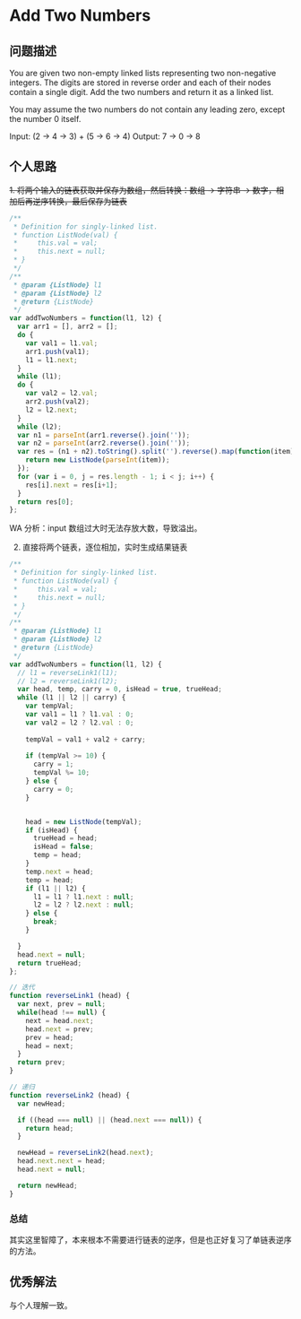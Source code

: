 # Add Two Numbers

## 问题描述
You are given two non-empty linked lists representing two non-negative integers. The digits are stored in reverse order and each of their nodes contain a single digit. Add the two numbers and return it as a linked list.

You may assume the two numbers do not contain any leading zero, except the number 0 itself.

Input: (2 -> 4 -> 3) + (5 -> 6 -> 4)
Output: 7 -> 0 -> 8

## 个人思路
~~1. 将两个输入的链表获取并保存为数组，然后转换：数组 -> 字符串 -> 数字，相加后再逆序转换，最后保存为链表~~
```js
/**
 * Definition for singly-linked list.
 * function ListNode(val) {
 *     this.val = val;
 *     this.next = null;
 * }
 */
/**
 * @param {ListNode} l1
 * @param {ListNode} l2
 * @return {ListNode}
 */
var addTwoNumbers = function(l1, l2) {
  var arr1 = [], arr2 = [];
  do {
    var val1 = l1.val;
    arr1.push(val1);
    l1 = l1.next;
  }
  while (l1);
  do {
    var val2 = l2.val;
    arr2.push(val2);
    l2 = l2.next;
  }
  while (l2);
  var n1 = parseInt(arr1.reverse().join(''));
  var n2 = parseInt(arr2.reverse().join(''));
  var res = (n1 + n2).toString().split('').reverse().map(function(item){
    return new ListNode(parseInt(item));
  });
  for (var i = 0, j = res.length - 1; i < j; i++) {
    res[i].next = res[i+1];
  }
  return res[0];  
};
```

WA
分析：input 数组过大时无法存放大数，导致溢出。

2. 直接将两个链表，逐位相加，实时生成结果链表
```js
/**
 * Definition for singly-linked list.
 * function ListNode(val) {
 *     this.val = val;
 *     this.next = null;
 * }
 */
/**
 * @param {ListNode} l1
 * @param {ListNode} l2
 * @return {ListNode}
 */
var addTwoNumbers = function(l1, l2) {
  // l1 = reverseLink1(l1);
  // l2 = reverseLink1(l2);
  var head, temp, carry = 0, isHead = true, trueHead;
  while (l1 || l2 || carry) {
    var tempVal;
    var val1 = l1 ? l1.val : 0;
    var val2 = l2 ? l2.val : 0;    
    
    tempVal = val1 + val2 + carry;      
    
    if (tempVal >= 10) {
      carry = 1;
      tempVal %= 10;
    } else {
      carry = 0;
    }


    head = new ListNode(tempVal);
    if (isHead) {
      trueHead = head;
      isHead = false;
      temp = head;    
    }
    temp.next = head;
    temp = head;
    if (l1 || l2) {
      l1 = l1 ? l1.next : null;
      l2 = l2 ? l2.next : null;
    } else {
      break;
    }

  }
  head.next = null;
  return trueHead;
};

// 迭代
function reverseLink1 (head) {
  var next, prev = null;
  while(head !== null) {
    next = head.next;
    head.next = prev;
    prev = head;
    head = next;
  }
  return prev;
}

// 递归
function reverseLink2 (head) {
  var newHead;

  if ((head === null) || (head.next === null)) {
    return head;
  }

  newHead = reverseLink2(head.next);
  head.next.next = head;
  head.next = null;

  return newHead;
}
```

### 总结
其实这里智障了，本来根本不需要进行链表的逆序，但是也正好复习了单链表逆序的方法。

## 优秀解法
与个人理解一致。
